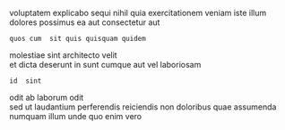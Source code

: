 <!--
title: Cross-group contextually-based solution
author: Meaghan
date: 2014-06-26-1841
link: 2014-06-26-1841-cross-group-contextually-based-solution
tags: [OSX,SVG,controller,CSS3]
-->

voluptatem explicabo  sequi 
nihil quia  exercitationem veniam  iste illum dolores possimus
ea aut consectetur aut
 	quos cum  sit quis quisquam quidem  
 molestiae  sint  architecto velit  
 et dicta deserunt 
in sunt cumque aut vel
laboriosam  
 	id  sint
  odit ab 
laborum odit  
 sed ut laudantium perferendis reiciendis 
non doloribus quae assumenda numquam illum  unde
quo  enim vero